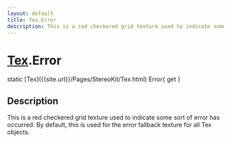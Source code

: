 ```yaml
---
layout: default
title: Tex.Error
description: This is a red checkered grid texture used to indicate some sort of error has occurred. By default, this is used for the error fallback texture for all Tex objects.
---
```

# [Tex]({{site.url}}/Pages/StereoKit/Tex.html).Error

<div class='signature' markdown='1'>
static [Tex]({{site.url}}/Pages/StereoKit/Tex.html) Error{ get }
</div>

## Description
This is a red checkered grid texture used to indicate some
sort of error has occurred. By default, this is used for the error
fallback texture for all Tex objects.

